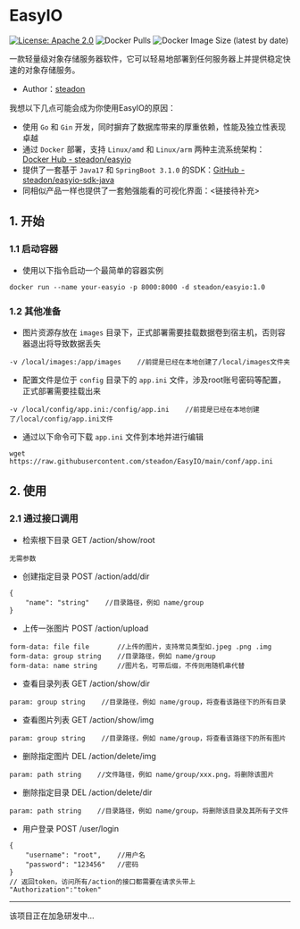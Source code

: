 # EasyIO

[![License: Apache 2.0](https://img.shields.io/badge/License-Apache%202.0-blue.svg)](https://opensource.org/licenses/Apache-2.0)
![Docker Pulls](https://img.shields.io/docker/pulls/steadon/easyio?color=green)
![Docker Image Size (latest by date)](https://img.shields.io/docker/image-size/steadon/easyio)

一款轻量级对象存储服务器软件，它可以轻易地部署到任何服务器上并提供稳定快速的对象存储服务。
- Author：[steadon](https://github.com/steadon)

我想以下几点可能会成为你使用EasyIO的原因：
- 使用 `Go` 和 `Gin` 开发，同时摒弃了数据库带来的厚重依赖，性能及独立性表现卓越
- 通过 `Docker` 部署，支持 `Linux/amd` 和 `Linux/arm` 两种主流系统架构：[Docker Hub - steadon/easyio](https://hub.docker.com/repository/docker/steadon/easyio/general)
- 提供了一套基于 `Java17` 和 `SpringBoot 3.1.0` 的SDK：[GitHub - steadon/easyio-sdk-java](https://github.com/steadon/easyio-sdk-java)
- 同相似产品一样也提供了一套勉强能看的可视化界面：<链接待补充>

## 1. 开始

### 1.1 启动容器

- 使用以下指令启动一个最简单的容器实例

```
docker run --name your-easyio -p 8000:8000 -d steadon/easyio:1.0
```

### 1.2 其他准备

- 图片资源存放在 `images` 目录下，正式部署需要挂载数据卷到宿主机，否则容器退出将导致数据丢失

```
-v /local/images:/app/images    //前提是已经在本地创建了/local/images文件夹
```

- 配置文件是位于 `config` 目录下的 `app.ini` 文件，涉及root账号密码等配置，正式部署需要挂载出来

```
-v /local/config/app.ini:/config/app.ini    //前提是已经在本地创建了/local/config/app.ini文件
```

- 通过以下命令可下载 `app.ini` 文件到本地并进行编辑

```
wget https://raw.githubusercontent.com/steadon/EasyIO/main/conf/app.ini
```

## 2. 使用

### 2.1 通过接口调用

- 检索根下目录 GET /action/show/root

```
无需参数
```

- 创建指定目录 POST /action/add/dir

```
{
    "name": "string"    //目录路径，例如 name/group
}
```

- 上传一张图片 POST /action/upload

```
form-data: file file       //上传的图片，支持常见类型如.jpeg .png .img
form-data: group string    //目录路径，例如 name/group
form-data: name string     //图片名，可带后缀，不传则用随机串代替
```

- 查看目录列表 GET /action/show/dir

```
param: group string    //目录路径，例如 name/group，将查看该路径下的所有目录
```

- 查看图片列表 GET /action/show/img

```
param: group string    //目录路径，例如 name/group，将查看该路径下的所有图片
```

- 删除指定图片 DEL /action/delete/img

```
param: path string    //文件路径，例如 name/group/xxx.png，将删除该图片
```

- 删除指定目录 DEL /action/delete/dir

```
param: path string    //目录路径，例如 name/group，将删除该目录及其所有子文件
```

- 用户登录 POST /user/login

```
{
    "username": "root",    //用户名
    "password": "123456"   //密码
}
// 返回token，访问所有/action的接口都需要在请求头带上 "Authorization":"token"
```

---

该项目正在加急研发中...
